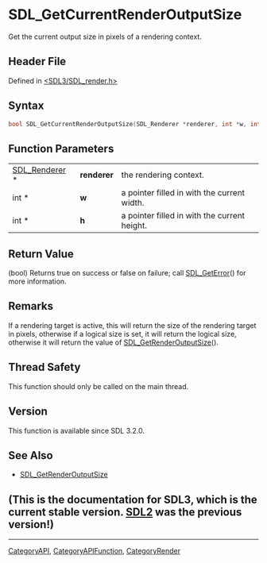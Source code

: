 # SDL_GetCurrentRenderOutputSize

Get the current output size in pixels of a rendering context.

## Header File

Defined in [<SDL3/SDL_render.h>](https://github.com/libsdl-org/SDL/blob/main/include/SDL3/SDL_render.h)

## Syntax

```c
bool SDL_GetCurrentRenderOutputSize(SDL_Renderer *renderer, int *w, int *h);
```

## Function Parameters

|                                |              |                                              |
| ------------------------------ | ------------ | -------------------------------------------- |
| [SDL_Renderer](SDL_Renderer) * | **renderer** | the rendering context.                       |
| int *                          | **w**        | a pointer filled in with the current width.  |
| int *                          | **h**        | a pointer filled in with the current height. |

## Return Value

(bool) Returns true on success or false on failure; call
[SDL_GetError](SDL_GetError)() for more information.

## Remarks

If a rendering target is active, this will return the size of the rendering
target in pixels, otherwise if a logical size is set, it will return the
logical size, otherwise it will return the value of
[SDL_GetRenderOutputSize](SDL_GetRenderOutputSize)().

## Thread Safety

This function should only be called on the main thread.

## Version

This function is available since SDL 3.2.0.

## See Also

- [SDL_GetRenderOutputSize](SDL_GetRenderOutputSize)


## (This is the documentation for SDL3, which is the current stable version. [SDL2](https://wiki.libsdl.org/SDL2/) was the previous version!)



----
[CategoryAPI](CategoryAPI), [CategoryAPIFunction](CategoryAPIFunction), [CategoryRender](CategoryRender)


